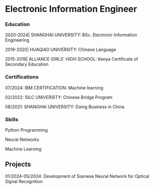 # Electronic Information Engineer

### Education
2020-2024| SHANGHAI UNIVERSITY: BSc. Electronic Information Engineering

2019-2020| HUAQIAO UNIVERSITY: Chinese Language

2015-2018| ALLIANCE GIRLS' HIGH SCHOOL: Kenya Certificate of Secondary Education

### Certifications
07/2024: IBM CERTIFICATION: Machine learning

02/2022: SILC UNIVERSITY: Chinese Bridge Program

08/2021: SHANGHAI UNIVERSITY: Doing Business in China
  
### Skills
Python Programming

Neural Networks

Machine Learning

## Projects
01/2024-05/2024: Development of Siamese Neural Network for Optical Signal Recognition

